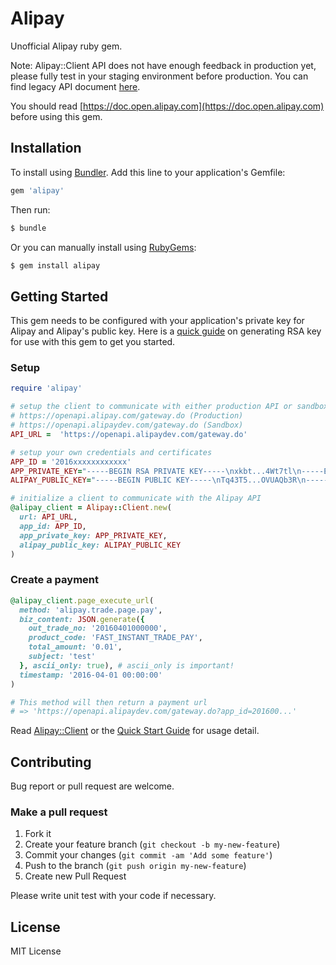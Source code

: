 # Alipay

Unofficial Alipay ruby gem.

Note: Alipay::Client API does not have enough feedback in production yet, please fully test in your staging environment before production. You can find legacy API document [here](doc/legacy_api.md).

You should read [https://doc.open.alipay.com](https://doc.open.alipay.com) before using this gem.

## Installation

To install using [Bundler](http://bundler.io/). Add this line to your
application's Gemfile:

```ruby
gem 'alipay'
```

Then run:
```bash
$ bundle
```

Or you can manually install using [RubyGems](http://rubygems.org/):
```bash
$ gem install alipay
```

## Getting Started

This gem needs to be configured with your application's private key for Alipay and Alipay's public key. Here is a [quick guide](doc/rsa_key_en.md) on generating RSA key for use with this gem to get you started.

### Setup
```ruby
require 'alipay'

# setup the client to communicate with either production API or sandbox API
# https://openapi.alipay.com/gateway.do (Production)
# https://openapi.alipaydev.com/gateway.do (Sandbox)
API_URL =  'https://openapi.alipaydev.com/gateway.do'

# setup your own credentials and certificates
APP_ID = '2016xxxxxxxxxxxx'
APP_PRIVATE_KEY="-----BEGIN RSA PRIVATE KEY-----\nxkbt...4Wt7tl\n-----END RSA PRIVATE KEY-----\n"
ALIPAY_PUBLIC_KEY="-----BEGIN PUBLIC KEY-----\nTq43T5...OVUAQb3R\n-----END PUBLIC KEY-----\n"

# initialize a client to communicate with the Alipay API
@alipay_client = Alipay::Client.new(
  url: API_URL,
  app_id: APP_ID,
  app_private_key: APP_PRIVATE_KEY,
  alipay_public_key: ALIPAY_PUBLIC_KEY
)
```

### Create a payment
```ruby
@alipay_client.page_execute_url(
  method: 'alipay.trade.page.pay',
  biz_content: JSON.generate({
    out_trade_no: '20160401000000',
    product_code: 'FAST_INSTANT_TRADE_PAY',
    total_amount: '0.01',
    subject: 'test'
  }, ascii_only: true), # ascii_only is important!
  timestamp: '2016-04-01 00:00:00'
)

# This method will then return a payment url
# => 'https://openapi.alipaydev.com/gateway.do?app_id=201600...'
```

Read [Alipay::Client](lib/alipay/client.rb) or the [Quick Start Guide](doc/quick_start_en.md) for usage detail.

## Contributing

Bug report or pull request are welcome.

### Make a pull request

1. Fork it
2. Create your feature branch (`git checkout -b my-new-feature`)
3. Commit your changes (`git commit -am 'Add some feature'`)
4. Push to the branch (`git push origin my-new-feature`)
5. Create new Pull Request

Please write unit test with your code if necessary.

## License

MIT License
